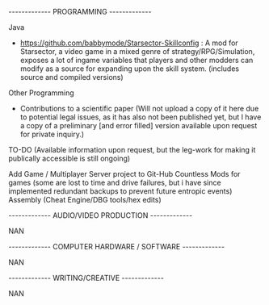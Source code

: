 ------------- PROGRAMMING -------------

Java
 - https://github.com/babbymode/Starsector-Skillconfig : A mod for Starsector, a video game in a mixed genre of strategy/RPG/Simulation, exposes a lot of ingame variables that players and other modders can modify as a source for expanding upon the skill system. (includes source and compiled versions)



Other Programming
 - Contributions to a scientific paper (Will not upload a copy of it here due to potential legal issues, as it has also not been published yet, but I have a copy of a preliminary [and error filled] version available upon request for private inquiry.)



TO-DO (Available information upon request, but the leg-work for making it publically accessible is still ongoing)

Add Game / Multiplayer Server project to Git-Hub
Countless Mods for games (some are lost to time and drive failures, but i have since implemented redundant backups to prevent future entropic events)
Assembly (Cheat Engine/DBG tools/hex edits)


------------- AUDIO/VIDEO PRODUCTION -------------

NAN







------------- COMPUTER HARDWARE / SOFTWARE -------------

NAN








------------- WRITING/CREATIVE -------------

NAN
